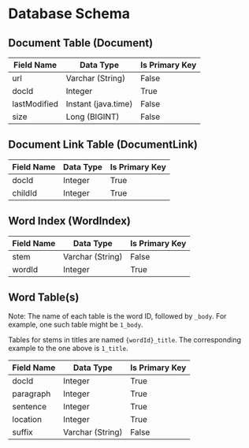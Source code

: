# Database Schema
## Document Table (Document)
| Field Name   | Data Type           | Is Primary Key |
|--------------|---------------------|----------------|
| url          | Varchar (String)    | False          |
| docId        | Integer             | True           |
| lastModified | Instant (java.time) | False          |
| size         | Long (BIGINT)       | False          |

## Document Link Table (DocumentLink)
| Field Name | Data Type | Is Primary Key |
|------------|-----------|----------------|
| docId      | Integer   | True           |
| childId    | Integer   | True           |

## Word Index (WordIndex)
| Field Name | Data Type        | Is Primary Key |
|------------|------------------|----------------|
| stem       | Varchar (String) | False          |
| wordId     | Integer          | True           |

## Word Table(s)
Note: The name of each table is the word ID, followed by `_body`.
For example, one such table might be `1_body`.

Tables for stems in titles are named `{wordId}_title`.
The corresponding example to the one above is `1_title`.

| Field Name | Data Type        | Is Primary Key |
|------------|------------------|----------------|
| docId      | Integer          | True           |
| paragraph  | Integer          | True           |
| sentence   | Integer          | True           |
| location   | Integer          | True           |
| suffix     | Varchar (String) | False          |
